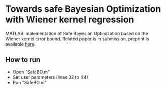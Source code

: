 # Towards safe Bayesian Optimization with Wiener kernel regression

MATLAB implementation of Safe Bayesian Optimization based on the Wiener kernel error bound. Related paper is in submission, preprint is available [here](https://arxiv.org/abs/2411.02253).

## How to run
- Open "SafeBO.m"
- Set user parameters (lines 32 to 44)
- Run "SafeBO.m"
